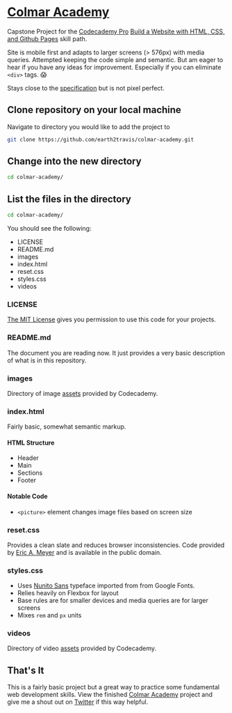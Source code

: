 # [Colmar Academy](https://earth2travis.github.io/colmar-academy)

Capstone Project for the [Codecademy Pro](http://ssqt.co/mQfd5Cb) [Build a Website with HTML, CSS, and Github Pages](https://www.codecademy.com/learn/paths/learn-how-to-build-websites) skill path.

Site is mobile first and adapts to larger screens (> 576px) with media queries. Attempted keeping the code simple and semantic. But am eager to hear if you have any ideas for improvement. Especially if you can eliminate `<div>` tags. 😱

Stays close to the [specification](https://s3.amazonaws.com/codecademy-content/courses/freelance-1/capstone-2/colmar-academy-spec.png) but is not pixel perfect.

## Clone repository on your local machine

Navigate to directory you would like to add the project to

```sh
git clone https://github.com/earth2travis/colmar-academy.git
```

## Change into the new directory

```sh
cd colmar-academy/
```

## List the files in the directory

```sh
cd colmar-academy/
```

You should see the following:

- LICENSE
- README.md
- images
- index.html
- reset.css
- styles.css
- videos

### LICENSE

[The MIT License](https://opensource.org/licenses/MIT) gives you permission to use this code for your projects.

### README.md

The document you are reading now. It just provides a very basic description of what is in this repository.

### images

Directory of image [assets](https://s3.amazonaws.com/codecademy-content/courses/freelance-1/capstone-2/capstone_colmar_assets.zip) provided by Codecademy.

### index.html

Fairly basic, somewhat semantic markup.

#### HTML Structure

- Header
- Main
- Sections
- Footer

#### Notable Code

- `<picture>` element changes image files based on screen size

### reset.css

Provides a clean slate and reduces browser inconsistencies. Code provided by [Eric A. Meyer](https://meyerweb.com/eric/tools/css/reset/) and is available in the public domain.

### styles.css

- Uses [Nunito Sans](https://fonts.google.com/specimen/Nunito+Sans?query=nunito+sans) typeface imported from from Google Fonts.
- Relies heavily on Flexbox for layout
- Base rules are for smaller devices and media queries are for larger screens
- Mixes `rem` and `px` units

### videos

Directory of video [assets](https://s3.amazonaws.com/codecademy-content/courses/freelance-1/capstone-2/capstone_colmar_assets.zip) provided by Codecademy.

## That's It

This is a fairly basic project but a great way to practice some fundamental web development skills. View the finished [Colmar Academy](https://earth2travis.github.io/colmar-academy) project and give me a shout out on [Twitter](https://twitter.com/earth2travis) if this way helpful.
